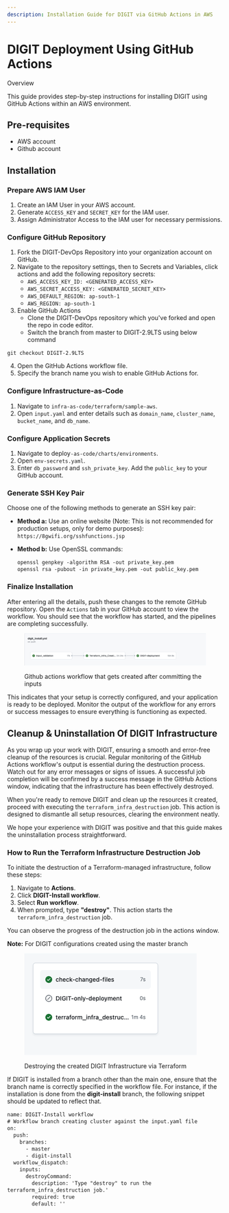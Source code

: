 ```yaml
---
description: Installation Guide for DIGIT via GitHub Actions in AWS
---
```


# DIGIT Deployment Using GitHub Actions

Overview

This guide provides step-by-step instructions for installing DIGIT using GitHub Actions within an AWS environment.

## Pre-requisites

* AWS account
* Github account

## Installation

### Prepare AWS IAM User

1. Create an IAM User in your AWS account.
2. Generate `ACCESS_KEY` and `SECRET_KEY` for the IAM user.
3. Assign Administrator Access to the IAM user for necessary permissions.

### Configure GitHub Repository

1. Fork the DIGIT-DevOps Repository into your organization account on GitHub.
2. Navigate to the repository settings, then to Secrets and Variables, click actions and add the following repository secrets:
   * `AWS_ACCESS_KEY_ID: <GENERATED_ACCESS_KEY>`
   * `AWS_SECRET_ACCESS_KEY: <GENERATED_SECRET_KEY>`
   * `AWS_DEFAULT_REGION: ap-south-1`
   * `AWS_REGION: ap-south-1`
3. Enable GitHub Actions
   * Clone the DIGIT-DevOps repository which you've forked and open the repo in code editor.
   * Switch  the branch from master to DIGIT-2.9LTS using below command&#x20;

```
git checkout DIGIT-2.9LTS
```

4. Open the GitHub Actions workflow file.
5. Specify the branch name you wish to enable GitHub Actions for.

### Configure Infrastructure-as-Code

1. Navigate to `infra-as-code/terraform/sample-aws`.
2. Open `input.yaml` and enter details such as `domain_name`, `cluster_name`, `bucket_name`, and `db_name`.

### Configure Application Secrets

1. Navigate to deploy`-as-code/charts/environments`.
2. Open `env-secrets.yaml`.
3. Enter `db_password` and `ssh_private_key`. Add the `public_key` to your GitHub account.

### Generate SSH Key Pair

Choose one of the following methods to generate an SSH key pair:

* **Method a:** Use an online website (Note: This is not recommended for production setups, only for demo purposes): `https://8gwifi.org/sshfunctions.jsp`
*   **Method b:** Use OpenSSL commands:

    ```
    openssl genpkey -algorithm RSA -out private_key.pem
    openssl rsa -pubout -in private_key.pem -out public_key.pem
    ```

### Finalize Installation

After entering all the details, push these changes to the remote GitHub repository. Open the `Actions` tab in your GitHub account to view the workflow. You should see that the workflow has started, and the pipelines are completing successfully.

<figure><img src="../../../.gitbook/assets/Screenshot 2024-03-06 at 12.55.10 PM.png" alt=""><figcaption><p>Github actions workflow that gets created after committing the inputs</p></figcaption></figure>

This indicates that your setup is correctly configured, and your application is ready to be deployed. Monitor the output of the workflow for any errors or success messages to ensure everything is functioning as expected.

## Cleanup & Uninstallation Of DIGIT Infrastructure

As you wrap up your work with DIGIT, ensuring a smooth and error-free cleanup of the resources is crucial. Regular monitoring of the GitHub Actions workflow's output is essential during the destruction process. Watch out for any error messages or signs of issues. A successful job completion will be confirmed by a success message in the GitHub Actions window, indicating that the infrastructure has been effectively destroyed.

When you're ready to remove DIGIT and clean up the resources it created, proceed with executing the `terraform_infra_destruction` job. This action is designed to dismantle all setup resources, clearing the environment neatly.

We hope your experience with DIGIT was positive and that this guide makes the uninstallation process straightforward.

### How to Run the Terraform Infrastructure Destruction Job

To initiate the destruction of a Terraform-managed infrastructure, follow these steps:

1. Navigate to **Actions**.
2. Click **DIGIT-Install workflow**.
3. Select **Run workflow**.
4. When prompted, type **"destroy"**. This action starts the `terraform_infra_destruction` job.

You can observe the progress of the destruction job in the actions window.

**Note:** For DIGIT configurations created using the master branch

<div align="left">

<figure><img src="../../../.gitbook/assets/Screenshot 2024-03-07 at 11.13.55 AM.png" alt=""><figcaption><p>Destroying the created DIGIT Infrastructure via Terraform</p></figcaption></figure>

</div>

If DIGIT is installed from a branch other than the main one, ensure that the branch name is correctly specified in the workflow file. For instance, if the installation is done from the **digit-install** branch, the following snippet should be updated to reflect that.

```github-actions-workflow
name: DIGIT-Install workflow
# Workflow branch creating cluster against the input.yaml file  
on:
  push:
    branches:
      - master
      - digit-install
  workflow_dispatch:
    inputs:
      destroyCommand:
        description: 'Type "destroy" to run the terraform_infra_destruction job.'
        required: true
        default: ''  
```

&#x20;
